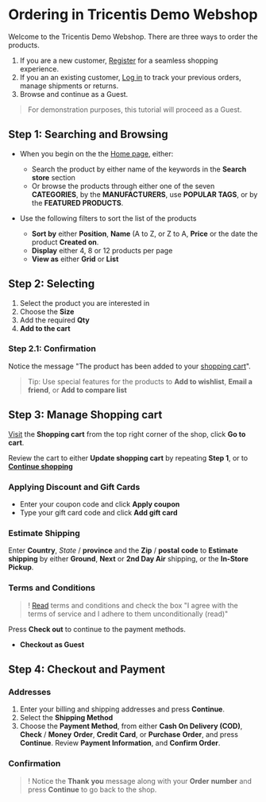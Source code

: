 # Ordering in Tricentis Demo Webshop

Welcome to the Tricentis Demo Webshop. There are three ways to order the products. 

1. If you are a new customer, [Register](http://demowebshop.tricentis.com/register) for a seamless shopping experience.
2. If you an an existing customer, [Log in](http://demowebshop.tricentis.com/login) to track your previous orders, manage shipments or returns.
3. Browse and continue as a Guest.

> For demonstration purposes, this tutorial will proceed as a Guest.

## Step 1: Searching and Browsing

- When you begin on the the [Home page](http://demowebshop.tricentis.com/), either:
    - Search the product by either name of the keywords in the **Search store** section
    - Or browse the products through either one of the seven **CATEGORIES**, by the **MANUFACTURERS**, use **POPULAR TAGS**, or by the **FEATURED PRODUCTS**.

- Use the following filters to sort the list of the products
    - **Sort by** either **Position**, **Name** (A to Z, or Z to A, **Price** or the date the product **Created on**.
    - **Display** either 4, 8 or 12 products per page
    - **View as** either **Grid** or **List**

## Step 2: Selecting

1. Select the product you are interested in
2. Choose the **Size**
3. Add the required **Qty**
4. **Add to the cart** 

### Step 2.1: Confirmation

Notice the message "The product has been added to your [shopping cart](http://demowebshop.tricentis.com/cart)".

> Tip: Use special features for the products to **Add to wishlist**, **Email a friend**, or **Add to compare list**

## Step 3: Manage Shopping cart

[Visit](http://demowebshop.tricentis.com/cart) the **Shopping cart** from the top right corner of the shop, click **Go to cart**.

Review the cart to either **Update shopping cart** by repeating **Step 1**, or to [**Continue shopping**](http://demowebshop.tricentis.com/apparel-shoes)

### Applying Discount and Gift Cards
- Enter your coupon code and click **Apply coupon**
- Type your gift card code and click **Add gift card**

### Estimate Shipping

Enter **Country**, *State* / **province** and the **Zip** / **postal** **code** to **Estimate shipping** by either **Ground**, **Next** or **2nd Day Air** shipping, or the **In-Store Pickup**.

### Terms and Conditions

> ! [Read](http://demowebshop.tricentis.com/t-popup/conditionsofuse) terms and conditions and check the box "I agree with the terms of service and I adhere to them unconditionally (read)"

Press **Check out** to continue to the payment methods.
- **Checkout as Guest**

## Step 4: Checkout and Payment

### Addresses

1. Enter your billing and shipping addresses and press **Continue**.
2. Select the **Shipping Method**
3. Choose the **Payment Method**, from either **Cash On Delivery (COD)**, **Check** / **Money** **Order**, **Credit** **Card**, or **Purchase** **Order**, and press **Continue**.
Review **Payment Information**, and **Confirm Order**.

### Confirmation

> ! Notice the **Thank** **you** message along with your **Order** **number** and press **Continue** to go back to the shop.
